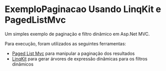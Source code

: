 # ExemploPaginacao Usando LinqKit e PagedListMvc


Um simples exemplo de paginação e filtro dinâmico em Asp.Net MVC.

Para execução, foram utilizados as seguintes ferramentas:

* [Paged List Mvc](https://www.nuget.org/packages/PagedList.Mvc) para manipular a paginação dos resultados
* [LinqKit](https://www.nuget.org/packages/LinqKit/) para gerar árvores de expressão dinâmicas para os filtros dinâmicos
 

